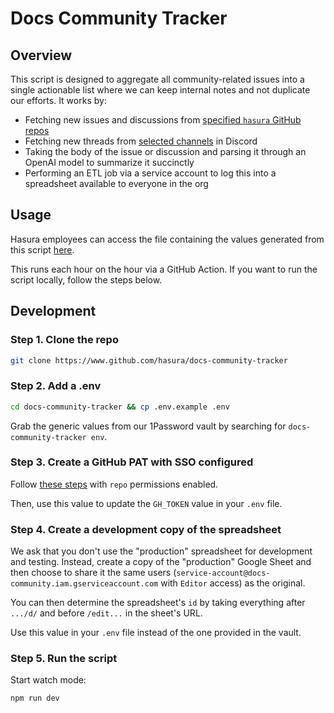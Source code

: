 # Docs Community Tracker

## Overview

This script is designed to aggregate all community-related issues into a single actionable list where we can keep
internal notes and not duplicate our efforts. It works by:

- Fetching new issues and discussions from [specified `hasura` GitHub repos](https://github.com/hasura/docs-community-tracker/blob/main/src/constants.ts#L1-L3)
- Fetching new threads from [selected channels](https://github.com/hasura/docs-community-tracker/blob/main/src/constants.ts#L7-L9) in Discord
- Taking the body of the issue or discussion and parsing it through an OpenAI model to summarize it succinctly
- Performing an ETL job via a service account to log this into a spreadsheet available to everyone in the org

## Usage

Hasura employees can access the file containing the values generated from this script [here](https://docs.google.com/spreadsheets/d/13tgD0IGwQm5W-98fPvEW9pEa28qyvQX8Vc_xUI8SwQM/edit?usp=sharing).

This runs each hour on the hour via a GitHub Action. If you want to run the script locally, follow the steps below.

## Development

### Step 1. Clone the repo

```sh
git clone https://www.github.com/hasura/docs-community-tracker
```

### Step 2. Add a .env

```sh
cd docs-community-tracker && cp .env.example .env
```

Grab the generic values from our 1Password vault by searching for `docs-community-tracker env`.

### Step 3. Create a GitHub PAT with SSO configured

Follow [these steps](https://docs.github.com/en/enterprise-cloud@latest/authentication/authenticating-with-saml-single-sign-on/authorizing-a-personal-access-token-for-use-with-saml-single-sign-on) with `repo` permissions enabled.

Then, use this value to update the `GH_TOKEN` value in your `.env` file.

### Step 4. Create a development copy of the spreadsheet

We ask that you don't use the "production" spreadsheet for development and testing. Instead, create a copy of the
"production" Google Sheet
and then choose to share it the same users (`service-account@docs-community.iam.gserviceaccount.com` with `Editor` access) as the original.

You can then determine the spreadsheet's `id` by taking everything after `.../d/` and before `/edit...` in the sheet's
URL.

Use this value in your `.env` file instead of the one provided in the vault.

### Step 5. Run the script

Start watch mode:

```sh
npm run dev
```
